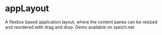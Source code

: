 appLayout
=========

A flexbox based application layout, where the content panes can be resized and reordered with drag and drop. Demo available on speich.net
